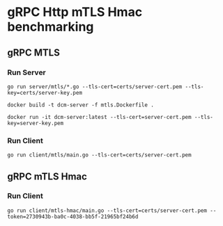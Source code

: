 # gRPC Http mTLS Hmac benchmarking


## gRPC MTLS


### Run Server
`go run server/mtls/*.go --tls-cert=certs/server-cert.pem --tls-key=certs/server-key.pem`

`docker build -t dcm-server -f mtls.Dockerfile .`

`docker run -it dcm-server:latest --tls-cert=server-cert.pem --tls-key=server-key.pem`

### Run Client

`go run client/mtls/main.go --tls-cert=certs/server-cert.pem`

## gRPC mTLS Hmac

### Run Client

`go run client/mtls-hmac/main.go --tls-cert=certs/server-cert.pem --token=2730943b-ba0c-4038-bb5f-21965bf24b6d`
